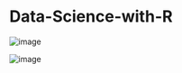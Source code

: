 # Data-Science-with-R

![image](https://user-images.githubusercontent.com/99001707/181935838-d66838bb-8616-4511-9ab0-42cd83b773d2.png)


![image](https://user-images.githubusercontent.com/99001707/181936218-7254caa6-94e9-41c0-94af-a84b5335a62b.png)
